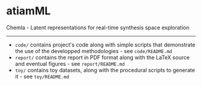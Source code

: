 # atiamML
Chemla - Latent representations for real-time synthesis space exploration
***
* `code/` contains project's code along with simple scripts that demonstrate the use of the developped methodologies - see `code/README.md`
* `report/` contains the report in PDF format along with the LaTeX source and eventual figures - see `report/README.md`
* `toy/` contains toy datasets, along with the procedural scripts to generate it - see `toy/README.md`